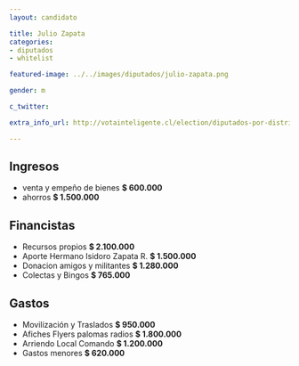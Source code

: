 ```yaml
---
layout: candidato

title: Julio Zapata 
categories:
- diputados
- whitelist

featured-image: ../../images/diputados/julio-zapata.png

gender: m

c_twitter: 

extra_info_url: http://votainteligente.cl/election/diputados-por-distrito-7/julio-zapata-rodriguez

---
```



## Ingresos

 
- venta y empeño de bienes      **$ 600.000**
- ahorros                       **$ 1.500.000**


## Financistas


- Recursos propios **$ 2.100.000**
- Aporte Hermano Isidoro Zapata R.  **$ 1.500.000**
- Donacion amigos y militantes **$ 1.280.000**
- Colectas y Bingos                    **$ 765.000**


## Gastos


- Movilización  y Traslados                **$ 950.000**
- Afiches Flyers palomas radios        **$ 1.800.000**
- Arriendo Local Comando                 **$ 1.200.000**
- Gastos menores                            **$ 620.000**

